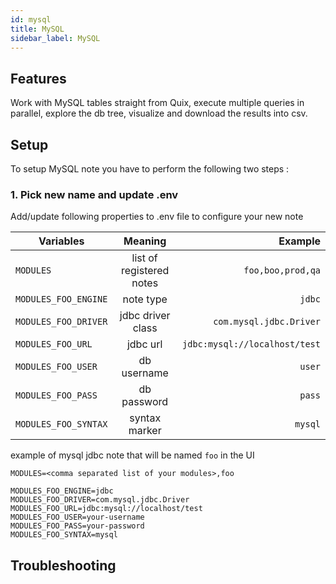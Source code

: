 ```yaml
---
id: mysql
title: MySQL
sidebar_label: MySQL
---
```


## Features
Work with MySQL tables straight from Quix, execute multiple queries in parallel, explore the db tree, visualize and download the results into csv.


## Setup
To setup MySQL note you have to perform the following two steps :

### 1. Pick new name and update .env

Add/update following properties to .env file to configure your new note    

| Variables        | Meaning           | Example  |
| ------------- |:-------------:| -----:|
| `MODULES`      | list of registered notes | `foo,boo,prod,qa` |
| `MODULES_FOO_ENGINE`      | note type | `jdbc` |
| `MODULES_FOO_DRIVER` | jdbc driver class      |   `com.mysql.jdbc.Driver` |
| `MODULES_FOO_URL` | jdbc url      |   `jdbc:mysql://localhost/test` |
| `MODULES_FOO_USER` | db username      |   `user` |
| `MODULES_FOO_PASS` | db password      |   `pass` |
| `MODULES_FOO_SYNTAX` | syntax marker      |   `mysql`|


example of mysql jdbc note that will be named `foo` in the UI

```properties
MODULES=<comma separated list of your modules>,foo

MODULES_FOO_ENGINE=jdbc
MODULES_FOO_DRIVER=com.mysql.jdbc.Driver
MODULES_FOO_URL=jdbc:mysql://localhost/test
MODULES_FOO_USER=your-username
MODULES_FOO_PASS=your-password
MODULES_FOO_SYNTAX=mysql
```

## Troubleshooting